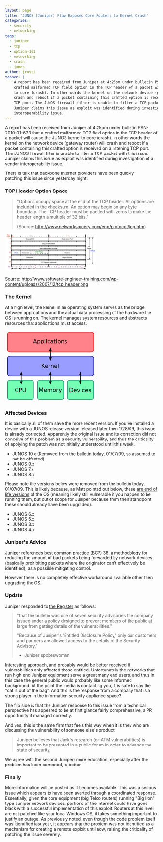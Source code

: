 ```yaml
---
layout: page
title: "JUNOS (Juniper) Flaw Exposes Core Routers to Kernel Crash"
categories: 
  - security
  - networking
tags: 
  - juniper
  - tcp
  - option-101
  - networking 
  - crash
  - junos
author: jrossi
teaser: |
    A report has been received from Juniper at 4:25pm under bulletin PSN-2010-01-623 that a 
    crafted malformed TCP field option in the TCP header of a packet will cause the JUNOS kernel 
    to core (crash). In other words the kernel on the network device (gateway router) will 
    crash and reboot if a packet containing this crafted option is received on a listening 
    TCP port. The JUNOS firewall filter is unable to filter a TCP packet with this issue. 
    Juniper claims this issue as exploit was identified during investigation of a vendor 
    interoperability issue.
---
```



A report has been received from Juniper at 4:25pm under bulletin
PSN-2010-01-623 that a crafted malformed TCP field option in the TCP
header of a packet will cause the JUNOS kernel to core (crash). In other
words the kernel on the network device (gateway router) will crash
and reboot if a packet containing this crafted option is received on
a listening TCP port. The JUNOS firewall filter is unable to filter a
TCP packet with this issue. Juniper claims this issue as exploit was
identified during investigation of a vendor interoperability issue.

There is talk that backbone Internet providers have been quickly        
patching this issue since yesterday night.                              

### TCP Header Option Space

> "Options occupy space at the end of the TCP header. All options are included in the 
> checksum. An option may begin on any byte boundary. The TCP header must be padded with 
> zeros to make the header length a multiple of 32 bits." 
>
> (Source: http://www.networksorcery.com/enp/protocol/tcp.htm)

<a href="/images/tcp_header1.jpg"><img src="/images/tcp_header1.jpg" alt="The TCP Header" title="tcp_header1" width="300" height="124" class="size-medium wp-image-2819" /></a>

Source: http://www.software-engineer-training.com/wp-content/uploads/2007/12/tcp_header.png

### The Kernel

At a high level, the kernel in an operating system serves as the bridge
between applications and the actual data processing of the hardware the
OS is running on. The kernel manages system resources and abstracts
resources that applications must access.

<a href="/images/kernel.png"><img src="/images/kernel.png" alt="Basic Kernel Representation" title="kernel" width="300" height="237" class="size-medium wp-image-2837" /></a>

### Affected Devices

It is basically all of them save the more recent version. If you've installed a device 
with a JUNOS release version released later then 1/28/09, this issue is already 
corrected. Apparently the original issue and its correction did not conceive of this 
problem as a security vulnerability, and thus the criticality of applying the patch 
was not initially understood until this week.

* JUNOS 10.x  (Removed from the bulletin today, 01/07/09, so assumed to not be affected)
* JUNOS 9.x
* JUNOS 7.x
* JUNOS 8.x

Please note the versions below were removed from the bulletin today, 01/07/09. This 
is likely because, as Matt pointed out below, these 
[are end of life versions](http://www.juniper.net/support/eol/junos.html) of the 
OS (meaning likely still vulnerable if you happen to be running them, but out of 
scope for Juniper because from their standpoint these should already have been 
upgraded).

* JUNOS 6.x
* JUNOS 5.x
* JUNOS 3.x
* JUNOS 4.x

### Juniper's Advice

Juniper references best common practice (BCP) 38, a methodology for reducing the amount 
of bad packets being forwarded by network devices (basically prohibiting packets where 
the originator can't effectively be identified), as a possible mitigating control.

However there is no completely effective workaround available other then upgrading the OS.

### Update

Juniper responded to [the Register](http://www.theregister.co.uk/2010/01/07/juniper_critical_router_bug/) 
as follows: 


> "that the bulletin was one of seven security advisories the company issued 
> under a policy designed to prevent members of the public at large from getting details 
> of the vulnerabilities."
> 
> "Because of Juniper's 'Entitled Disclosure Policy,' only our customers and partners 
> are allowed access to the details of the Security Advisory," 
> 
> - Juniper spokeswoman

Interesting approach, and probably would be better received if vulnerabilities only 
affected those entitled. Unfortunately the networks that run high end Juniper equipment 
serve a great many end users, and thus in this case the general public would probably 
like some informed background. At the point the media is contacting you, it is safe to 
say the "cat is out of the bag". And this is the response from a company that is a 
strong player in the information security appliance space?

The flip side is that the Juniper response to this issue from a technical perspective 
has appeared to be at first glance fairly comprehensive, a PR opportunity if managed 
correctly.

And yes, this is the same firm that feels [this way](http://www.theregister.co.uk/2009/06/30/atm_talk_canceled/) 
when it is they who are discussing the vulnerability of someone else's product: 

> Juniper believes that Jack's research (on ATM vulnerabilities) is important to be 
> presented in a public forum in order to advance the state of security,

We agree with the second Juniper: more education, especially after the problem 
has been corrected, is better.

### Finally

More information will be posted as it becomes available. This was a serious issue 
which appears to have been averted through a coordinated response. Essentially, given 
the core equipment (big Telco routers) running "Big Iron" type Juniper network 
devices, portions of the Internet could have gone black with a successful implementation 
of this exploit. Routers at this level are not patched like your local Windows OS, 
it takes something important to justify an outage. As previously noted, even though 
the code problem itself was identified last year, it appears that the problem was 
not identified as a mechanism for creating a remote exploit until now, raising the 
criticality of patching the issue severely.


